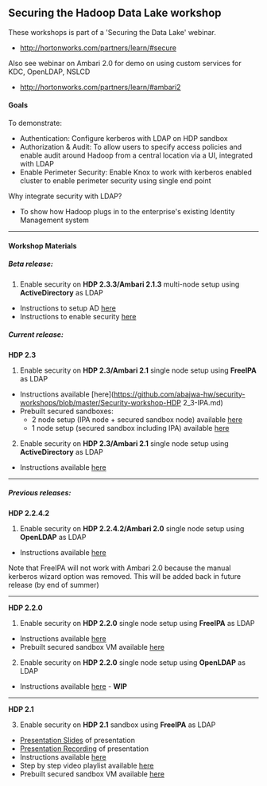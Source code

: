 ## Securing the Hadoop Data Lake workshop

These workshops is part of a 'Securing the Data Lake' webinar.
- http://hortonworks.com/partners/learn/#secure

Also see webinar on Ambari 2.0 for demo on using custom services for KDC, OpenLDAP, NSLCD
- http://hortonworks.com/partners/learn/#ambari2

#### Goals 
To demonstrate: 
- Authentication: Configure kerberos with LDAP on HDP sandbox 
- Authorization & Audit: To allow users to specify access policies and enable audit around Hadoop from a central location via a UI, integrated with LDAP
- Enable Perimeter Security: Enable Knox to work with kerberos enabled cluster to enable perimeter security using single end point

Why integrate security with LDAP? 
 - To show how Hadoop plugs in to the enterprise's existing Identity Management system

----------------------

#### Workshop Materials

##### Beta release:

1. Enable security on **HDP 2.3.3/Ambari 2.1.3** multi-node setup using **ActiveDirectory** as LDAP
  - Instructions to setup AD [here](https://github.com/seanorama/masterclass/blob/master/security-advanced/extras/active-directory.md)
  - Instructions to enable security [here](https://github.com/seanorama/masterclass/tree/master/security-advanced) 


##### Current release:

**HDP 2.3**

1. Enable security on **HDP 2.3/Ambari 2.1** single node setup using **FreeIPA** as LDAP
  - Instructions available [here](https://github.com/abajwa-hw/security-workshops/blob/master/Security-workshop-HDP 2_3-IPA.md) 
  - Prebuilt secured sandboxes:
    - 2 node setup (IPA node + secured sandbox node) available [here](https://www.dropbox.com/sh/zdmu521sfhi728x/AADdh4jVXRAqRwh9WNTe4mt9a?dl=0)
    - 1 node setup (secured sandbox including IPA) available [here](https://www.dropbox.com/sh/oq1mez47alg3g1g/AACz_Yg6u789jpWmL7UR-irDa?dl=0)

2. Enable security on **HDP 2.3/Ambari 2.1** single node setup using **ActiveDirectory** as LDAP
  - Instructions available [here](https://github.com/abajwa-hw/security-workshops/blob/master/Setup-Kerberos-ActiveDirectory.MD) 


----------------------

##### Previous releases:

**HDP 2.2.4.2**

1. Enable security on **HDP 2.2.4.2/Ambari 2.0** single node setup using **OpenLDAP** as LDAP
  - Instructions available [here](https://github.com/abajwa-hw/security-workshops/blob/master/Security-workshop-HDP%202_2_4_2-openLDAP.md) 

Note that FreeIPA will not work with Ambari 2.0 because the manual kerberos wizard option was removed. This will be added back in future release (by end of summer)

-----------------------

**HDP 2.2.0**

1. Enable security on **HDP 2.2.0** single node setup using **FreeIPA** as LDAP
  - Instructions available [here](https://github.com/abajwa-hw/security-workshops/blob/master/Security-workshop-HDP%202_2-seperateIPA.md) 
  - Prebuilt secured sandbox VM available [here](https://www.dropbox.com/sh/hqpxjumrxf6j27s/AADQeY69-e92hYTHBr664sSaa?dl=0)

2. Enable security on **HDP 2.2.0** single node setup using **OpenLDAP** as LDAP
  - Instructions available [here](https://github.com/abajwa-hw/security-workshops/blob/master/Security-workshop-HDP%202_2-openLDAP.md) - **WIP**

-----------------------

**HDP 2.1**

3. Enable security on **HDP 2.1** sandbox using **FreeIPA** as LDAP
  - [Presentation Slides](http://www.slideshare.net/hortonworks/hdp-security-overview) of presentation
  - [Presentation Recording](https://hortonworks.webex.com/hortonworks/lsr.php?RCID=ba69eaa5bbf49d3c9d4df7f94e0201f6) of presentation
  - Instructions available [here](https://github.com/abajwa-hw/security-workshops/blob/master/Security-workshop-HDP%202_1-seperateIPA.md)
  - Step by step video playlist available [here](https://www.youtube.com/playlist?list=PL2y_WpKCCNQc7S25MOWUB0kZJMrivatWj)
  - Prebuilt secured sandbox VM available [here](https://www.dropbox.com/sh/zllryf6s2fvlv6b/AAD62NDmJZ7QFFiZ86Mkz_1Ia?dl=0)


